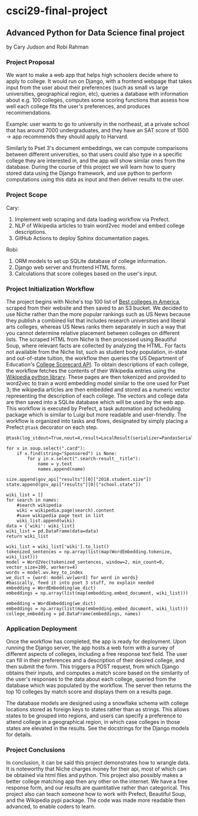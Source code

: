 # csci29-final-project

## Advanced Python for Data Science final project
by Cary Judson and Robi Rahman

### Project Proposal

We want to make a web app that helps high schoolers decide where to apply to college. It would run on Django, with a
frontend webpage that takes input from the user about their preferences (such as small vs large universities,
geographical region, etc), queries a database with information about e.g. 100 colleges, computes some scoring functions
that assess how well each college fits the user's preferences, and produces recommendations.

Example: user wants to go to university in the northeast, at a private school that has around 7000 undergraduates, and
they have an SAT score of 1500 -> app recommends they should apply to Harvard.

Similarly to Pset 3's document embeddings, we can compute comparisons between different universities, so that users
could also type in a specific college they are interested in, and the app will show similar ones from the database.
During the course of this project we will learn how to query stored data using the Django framework, and use python to
perform computations using this data as input and then deliver results to the user.

### Project Scope

Cary:

1. Implement web scraping and data loading workflow via Prefect.
2. NLP of Wikipedia articles to train word2vec model and embed college descriptions.
3. GitHub Actions to deploy Sphinx documentation pages.

Robi:

1. ORM models to set up SQLite database of college information.
2. Django web server and frontend HTML forms.
3. Calculations that score colleges based on the user's input.

### Project Initialization Workflow

The project begins with Niche's top 100 list of [Best colleges in America](https://www.niche.com/colleges/search/best-colleges/),
scraped from their website and then saved to an S3 bucket. We decided to use Niche rather than the more popular rankings
such as US News because they publish a combined list that includes research universities and liberal arts colleges,
whereas US News ranks them separately in such a way that you cannot determine relative placement between colleges on different
lists. The scraped HTML from Niche is then processed using Beautiful Soup, where relevant facts are collected by analyzing the HTML.
For facts not available from the Niche list, such as student body population, in-state and out-of-state tuition, the workflow
then queries the US Department of Education's [College Scorecard API](https://collegescorecard.ed.gov/data/documentation/).
To obtain descriptions of each college, the workflow fetches the contents of their Wikipedia entries using the
[Wikipedia python library](https://pypi.org/project/wikipedia/). These pages are then tokenized and provided to word2vec
to train a word embedding model similar to the one used for Pset 3; the wikipedia articles are then embedded and stored
as a numeric vector representing the description of each college. The vectors and college data are then saved into a
SQLite database which will be used by the web app.
This workflow is executed by Prefect, a task automation and scheduling package which is similar to Luigi but more readable and
user-friendly. The workflow is organized into tasks and flows, designated by simply placing a Prefect `@task` decorator on each step.


    @task(log_stdout=True,nout=4,result=LocalResult(serializer=PandasSerializer(file_type='csv'),dir='./',location="facts.csv"))

    for x in soup.select(".card"):
        if x.find(string="Sponsored") is None:
            for y in x.select(".search-result__title"):
                name = y.text
                names.append(name)
                
    size.append(gov_api["results"][0]["2018.student.size"])
    state.append(gov_api["results"][0]["school.state"])

    wiki_list = []
    for search in names:
        #search wikipedia
        wiki = wikipedia.page(search).content
        #save wikipedia page text in list
        wiki_list.append(wiki)
    data = {'wiki': wiki_list}
    wiki_list = pd.DataFrame(data=data)
    return wiki_list

    wiki_list = wiki_list['wiki'].to_list()
    tokenized_sentences = np.array(list(map(WordEmbedding.tokenize, wiki_list)))
    model = Word2Vec(tokenized_sentences, window=2, min_count=0, vector_size=100, workers=4)
    words = model.wv.key_to_index
    we_dict = {word: model.wv[word] for word in words}
    #basically, feed it into pset 3 stuff, no explain needed
    embedding = WordEmbedding(we_dict)
    embeddings = np.array(list(map(embedding.embed_document, wiki_list)))

    embedding = WordEmbedding(we_dict)
    embeddings = np.array(list(map(embedding.embed_document, wiki_list)))
    college_embedding = pd.DataFrame(embeddings, names)


### Application Deployment

Once the workflow has completed, the app is ready for deployment. Upon running the Django server, the app hosts a web
form with a survey of different aspects of colleges, including a free response text field. The user can fill in their
preferences and a description of their desired college, and then submit the form. This triggers a POST request, from
which Django obtains their inputs, and computes a match score based on the similarity of the user's responses to the
data about each college, queried from the database which was populated by the workflow. The server then returns the top
10 colleges by match score and displays them on a results page.

The database models are designed using a snowflake schema with college locations stored as foreign keys to states rather
than as strings. This allows states to be grouped into regions, and users can specify a preference to attend college in
a geographical region, in which case colleges in those states are elevated in the results. See the docstrings for the
Django models for details.

### Project Conclusions

In conclusion, it can be said this project demonstrates how to wrangle data. It is noteworthy that Niche charges money
for their api, most of which can be obtained via html files and python. This project also possibly makes a better college
matching app then any other on the internet. We have a free response form, and our results are quantitative rather than
categorical. This project also can teach someone how to work with Prefect, Beautiful Soup, and the Wikipedia pypi package.
The code was made more readable then advanced, to enable coders to learn.

